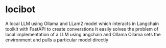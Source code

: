# locibot
A local LLM using Ollama and LLam2 model which interacts in Langchain toolkit with FastAPI to create converstions
It easily solves the problem of local implementation of a LLM using angchain and Ollama
Ollama sets the environment and pulls a particular model directly

